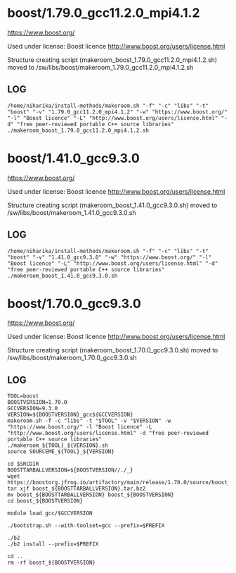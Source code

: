 boost/1.79.0_gcc11.2.0_mpi4.1.2
========================

<https://www.boost.org/>

Used under license:
Boost licence
<http://www.boost.org/users/license.html>

Structure creating script (makeroom_boost_1.79.0_gcc11.2.0_mpi4.1.2.sh) moved to /sw/libs/boost/makeroom_1.79.0_gcc11.2.0_mpi4.1.2.sh

LOG
---

    /home/niharika/install-methods/makeroom.sh "-f" "-c" "libs" "-t" "boost" "-v" "1.79.0_gcc11.2.0_mpi4.1.2" "-w" "https://www.boost.org/" "-l" "Boost licence" "-L" "http://www.boost.org/users/license.html" "-d" "free peer-reviewed portable C++ source libraries"
    ./makeroom_boost_1.79.0_gcc11.2.0_mpi4.1.2.sh
boost/1.41.0_gcc9.3.0
========================

<https://www.boost.org/>

Used under license:
Boost licence
<http://www.boost.org/users/license.html>

Structure creating script (makeroom_boost_1.41.0_gcc9.3.0.sh) moved to /sw/libs/boost/makeroom_1.41.0_gcc9.3.0.sh

LOG
---

    /home/niharika/install-methods/makeroom.sh "-f" "-c" "libs" "-t" "boost" "-v" "1.41.0_gcc9.3.0" "-w" "https://www.boost.org/" "-l" "Boost licence" "-L" "http://www.boost.org/users/license.html" "-d" "free peer-reviewed portable C++ source libraries"
    ./makeroom_boost_1.41.0_gcc9.3.0.sh
boost/1.70.0_gcc9.3.0
========================

<https://www.boost.org/>

Used under license:
Boost licence
<http://www.boost.org/users/license.html>

Structure creating script (makeroom_boost_1.70.0_gcc9.3.0.sh) moved to /sw/libs/boost/makeroom_1.70.0_gcc9.3.0.sh

LOG
---
    TOOL=boost
    BOOSTVERSION=1.70.0
    GCCVERSION=9.3.0
    VERSION=${BOOSTVERSION}_gcc${GCCVERSION}
    makeroom.sh -f -c "libs" -t "$TOOL" -v "$VERSION" -w "https://www.boost.org/" -l "Boost licence" -L "http://www.boost.org/users/license.html" -d "free peer-reviewed portable C++ source libraries"
    ./makeroom_${TOOL}_${VERSION}.sh
    source SOURCEME_${TOOL}_${VERSION}

    cd $SRCDIR
    BOOSTTARBALLVERSION=${BOOSTVERSION//./_}
    wget  https://boostorg.jfrog.io/artifactory/main/release/1.70.0/source/boost_1_70_0.tar.bz2
    tar xjf boost_${BOOSTTARBALLVERSION}.tar.bz2
    mv boost_${BOOSTTARBALLVERSION} boost_${BOOSTVERSION}
    cd boost_${BOOSTVERSION}

    module load gcc/$GCCVERSION

    ./bootstrap.sh --with-toolset=gcc --prefix=$PREFIX

    ./b2
    ./b2 install --prefix=$PREFIX

    cd ..
    rm -rf boost_${BOOSTVERSION}
